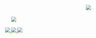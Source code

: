 <img align="right" src="https://visitor-badge.laobi.icu/badge?page_id=Tarunvamsi.Tarunvamsi" />


<h1 align="center">
    <img src="https://readme-typing-svg.herokuapp.com/?font=Timesnewroman&size=35&center=true&vCenter=true&width=500&height=70&duration=3000&lines=Hi+I'm+Tarun+Vamsi!+👋;+Let's+Connect!;" />
</h1>

 
<div align="center"> 
  <a href="mailto:pusarlatarunvamsi@gmail.com">
    <img src="https://img.shields.io/badge/Gmail-333333?style=for-the-badge&logo=gmail&logoColor=red" />
  </a>
  <a href="https://linkedin.com/in/pusarla-tarun-vamsi" target="_blank">
    <img src="https://img.shields.io/badge/LinkedIn-0077B5?style=for-the-badge&logo=linkedin&logoColor=white" target="_blank" />
  </a>
  <a href="https://my-portfoilio-git-master-tarun-vamsis-projects.vercel.app/" target="_blank">
     <img src="https://img.shields.io/badge/Portfolio-FF5722?style=for-the-badge&logo=todoist&logoColor=white" target="_blank" /> <!-- sqlite, safari, google-chrome are other good icon options -->
  </a>
</div>

 